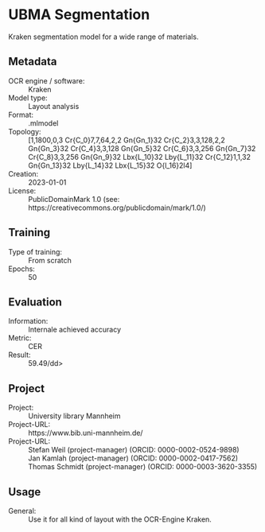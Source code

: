 <link rel="stylesheet" href="../../../../../../table_hide.css"/>
<div>
   <h1 id="title">UBMA Segmentation</h1>
   <p id="paragraph">Kraken segmentation model for a wide range of materials.</p>
   <h2>Metadata</h2>
   <dl class="grid">
      <dt id="Language">OCR engine / software:</dt>
      <dd>Kraken</dd>
      <dt id="Type">Model type:</dt>
      <dd>Layout analysis</dd>
      <dt id="Format">Format:</dt>
      <dd>.mlmodel</dd>
      <dt id="Topology">Topology:</dt>
      <dd>[1,1800,0,3 Cr{C_0}7,7,64,2,2 Gn{Gn_1}32 Cr{C_2}3,3,128,2,2 Gn{Gn_3}32 Cr{C_4}3,3,128 Gn{Gn_5}32 Cr{C_6}3,3,256 Gn{Gn_7}32 Cr{C_8}3,3,256 Gn{Gn_9}32 Lbx{L_10}32 Lby{L_11}32 Cr{C_12}1,1,32 Gn{Gn_13}32 Lby{L_14}32 Lbx{L_15}32 O{l_16}2l4]</dd>
      <dt id="Creation">Creation:</dt>
      <dd>2023-01-01</dd>
      <dt id="License">License:</dt>
      <dd>PublicDomainMark 1.0 (see: https://creativecommons.org/publicdomain/mark/1.0/)</dd>
   </dl>
   <h2>Training</h2>
   <dl class="grid">
      <dt id="Training-type">Type of training:</dt>
      <dd>From scratch</dd>
      <dt id="Epochs">Epochs:</dt>
      <dd>50</dd>
   </dl>
   <h2>Evaluation</h2>
   <dl class="grid">
      <dt id="Information">Information:</dt>
      <dd>Internale achieved accuracy</dd>
      <dt id="Metric">Metric:</dt>
      <dd>CER</dd>
      <dt id="Result">Result:</dt>
      <dd>59.49/dd>
   </dl>
   <h2>Project</h2>
   <dl class="grid">
      <dt id="Project">Project:</dt>
      <dd>University library Mannheim</dd>
      <dt id="Project-URL">Project-URL:</dt>
      <dd>https://www.bib.uni-mannheim.de/</dd>
      <dt id="Project-URL">Project-URL:</dt>
      <dd>Stefan Weil (project-manager) (ORCID: 0000-0002-0524-9898)</dd><dd>Jan Kamlah (project-manager) (ORCID: 0000-0002-0417-7562)</dd><dd>Thomas Schmidt (project-manager) (ORCID: 0000-0003-3620-3355)</dd>
   </dl>     
   <h2>Usage</h2>
   <dl class="grid">
      <dt id="Usage-General">General:</dt>
      <dd>Use it for all kind of layout with the OCR-Engine Kraken.</dd>
   </dl>
    
</div>
